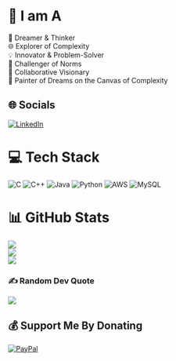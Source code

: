 # 💫 I am A
🧠 Dreamer & Thinker<br>🌐 Explorer of Complexity <br>💡 Innovator & Problem-Solver <br>🌱 Challenger of Norms <br>🤝 Collaborative Visionary<br>🎨 Painter of Dreams on the Canvas of Complexity

## 🌐 Socials
[![LinkedIn](https://img.shields.io/badge/LinkedIn-%230077B5.svg?logo=linkedin&logoColor=white)](https://linkedin.com/in/https://www.linkedin.com/in/rodgers-wisdom-842b04243/) 

# 💻 Tech Stack
![C](https://img.shields.io/badge/c-%2300599C.svg?style=for-the-badge&logo=c&logoColor=white) ![C++](https://img.shields.io/badge/c++-%2300599C.svg?style=for-the-badge&logo=c%2B%2B&logoColor=white) ![Java](https://img.shields.io/badge/java-%23ED8B00.svg?style=for-the-badge&logo=openjdk&logoColor=white) ![Python](https://img.shields.io/badge/python-3670A0?style=for-the-badge&logo=python&logoColor=ffdd54) ![AWS](https://img.shields.io/badge/AWS-%23FF9900.svg?style=for-the-badge&logo=amazon-aws&logoColor=white) ![MySQL](https://img.shields.io/badge/mysql-4479A1.svg?style=for-the-badge&logo=mysql&logoColor=white)

# 📊 GitHub Stats
![](https://github-readme-stats.vercel.app/api?username=rodgerswisdom&theme=dark&hide_border=false&include_all_commits=false&count_private=false)<br/>
![](https://github-readme-streak-stats.herokuapp.com/?user=rodgerswisdom&theme=dark&hide_border=false)<br/>
![](https://github-readme-stats.vercel.app/api/top-langs/?username=rodgerswisdom&theme=dark&hide_border=false&include_all_commits=false&count_private=false&layout=compact)

### ✍️ Random Dev Quote
![](https://quotes-github-readme.vercel.app/api?type=horizontal&theme=radical)

  ## 💰 Support Me By Donating
  [![PayPal](https://img.shields.io/badge/PayPal-00457C?style=for-the-badge&logo=paypal&logoColor=white)](https://paypal.me/trulyhawona@gmail.com) 

  
